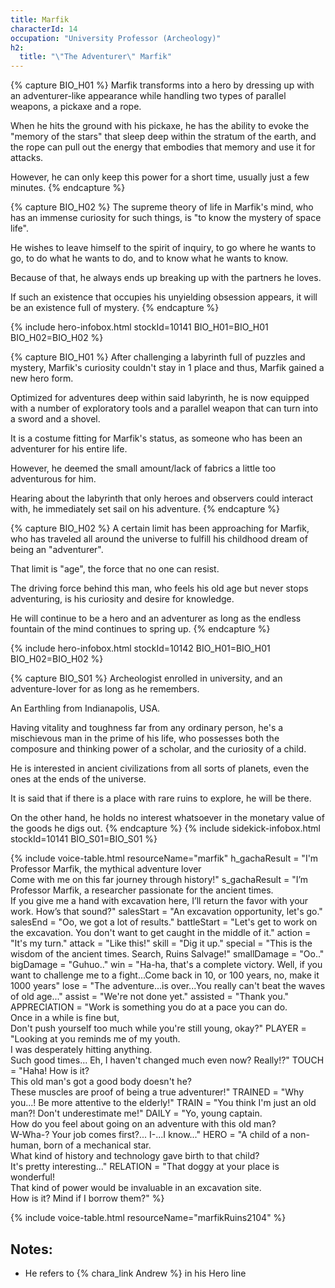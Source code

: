 ```yaml
---
title: Marfik
characterId: 14
occupation: "University Professor (Archeology)"
h2:
  title: "\"The Adventurer\" Marfik"
---
```

{% capture BIO_H01 %}
Marfik transforms into a hero by dressing up with an adventurer-like appearance while handling two types of parallel weapons, a pickaxe and a rope.

When he hits the ground with his pickaxe, he has the ability to evoke the "memory of the stars" that sleep deep within the stratum of the earth, and the rope can pull out the energy that embodies that memory and use it for attacks. 

However, he can only keep this power for a short time, usually just a few minutes.
{% endcapture %}

{% capture BIO_H02 %}
The supreme theory of life in Marfik's mind, who has an immense curiosity for such things, is "to know the mystery of space life". 

He wishes to leave himself to the spirit of inquiry, to go where he wants to go, to do what he wants to do, and to know what he wants to know. 

Because of that, he always ends up breaking up with the partners he loves. 

If such an existence that occupies his unyielding obsession appears, it will be an existence full of mystery.
{% endcapture %}

{% include hero-infobox.html stockId=10141 BIO_H01=BIO_H01 BIO_H02=BIO_H02 %}

{% capture BIO_H01 %}
After challenging a labyrinth full of puzzles and mystery, Marfik's curiosity couldn't stay in 1 place and thus, Marfik gained a new hero form. 

Optimized for adventures deep within said labyrinth, he is now equipped with a number of exploratory tools and a parallel weapon that can turn into a sword and a shovel. 

It is a costume fitting for Marfik's status, as someone who has been an adventurer for his entire life.

However, he deemed the small amount/lack of fabrics a little too adventurous for him. 

Hearing about the labyrinth that only heroes and observers could interact with, he immediately set sail on his adventure.
{% endcapture %}

{% capture BIO_H02 %}
A certain limit has been approaching for Marfik, who has traveled all around the universe to fulfill his childhood dream of being an "adventurer".  

That limit is "age", the force that no one can resist.

The driving force behind this man, who feels his old age but never stops adventuring, is his curiosity and desire for knowledge.  

He will continue to be a hero and an adventurer as long as the endless fountain of the mind continues to spring up.
{% endcapture %}

{% include hero-infobox.html stockId=10142 BIO_H01=BIO_H01 BIO_H02=BIO_H02 %}

{% capture BIO_S01 %}
Archeologist enrolled in university, and an adventure-lover for as long as he remembers. 

An Earthling from Indianapolis, USA. 

Having vitality and toughness far from any ordinary person, he's a mischievous man in the prime of his life, who possesses both the composure and thinking power of a scholar, and the curiosity of a child.

He is interested in ancient civilizations from all sorts of planets, even the ones at the ends of the universe. 

It is said that if there is a place with rare ruins to explore, he will be there. 

On the other hand, he holds no interest whatsoever in the monetary value of the goods he digs out.
{% endcapture %}
{% include sidekick-infobox.html stockId=10141 BIO_S01=BIO_S01 %}

{% include voice-table.html resourceName="marfik"
h_gachaResult = "I'm Professor Marfik, the mythical adventure lover<br>Come with me on this far journey through history!"
s_gachaResult = "I’m Professor Marfik, a researcher passionate for the ancient times.<br>If you give me a hand with excavation here, I’ll return the favor with your work. How’s that sound?"
salesStart = "An excavation opportunity, let's go."
salesEnd = "Oo, we got a lot of results."
battleStart = "Let's get to work on the excavation. You don't want to get caught in the middle of it."
action = "It's my turn."
attack = "Like this!"
skill = "Dig it up."
special = "This is the wisdom of the ancient times. Search, Ruins Salvage!"
smallDamage = "Oo.."
bigDamage = "Guhuo.."
win = "Ha-ha, that's a complete victory. Well, if you want to challenge me to a fight...Come back in 10, or 100 years, no, make it 1000 years"
lose = "The adventure...is over...You really can't beat the waves of old age..."
assist = "We're not done yet."
assisted = "Thank you."
APPRECIATION = "Work is something you do at a pace you can do.<br>Once in a while is fine but,<br>Don't push yourself too much while you're still young, okay?"
PLAYER = "Looking at you reminds me of my youth.<br>I was desperately hitting anything.<br>Such good times... Eh, I haven't changed much even now? Really!?"
TOUCH = "Haha! How is it?<br>This old man's got a good body doesn't he?<br>These muscles are proof of being a true adventurer!"
TRAINED = "Why you...! Be more attentive to the elderly!"
TRAIN = "You think I'm just an old man?! Don't underestimate me!"
DAILY = "Yo, young captain.<br>How do you feel about going on an adventure with this old man?<br>W-Wha-? Your job comes first?... I-...I know..."
HERO =  "A child of a non-human, born of a mechanical star.<br>What kind of history and technology gave birth to that child?<br>It's pretty interesting..."
RELATION = "That doggy at your place is wonderful!<br>That kind of power would be invaluable in an excavation site.<br>How is it? Mind if I borrow them?"
%}

{% include voice-table.html resourceName="marfikRuins2104"
%}

## Notes:

- He refers to {% chara_link Andrew %} in his Hero line
